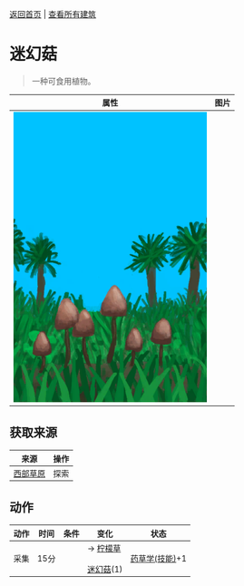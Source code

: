 [返回首页](index.md)   |  [查看所有建筑](building.md)
# 迷幻菇  
> 一种可食用植物。  
  
  属性  |   图片   
 ----  |  ----:   
   |  ![](Sprite/MagicMushroomsPlant.png)   
  
## 获取来源  
来源  |  操作  
----  |  ----  
[西部草原](GrasslandsW.md)  |  探索  
## 动作  
动作  |  时间  |  条件  |  变化  |  状态  
----  |  ----  |  ----  |  ----  |  ----  
采集  |  15分  |    |  → [柠檬草](LemongrassStalks.md)<br><br>[迷幻菇](MagicMushrooms.md)(1)  |  [药草学(技能)](Skill_Herbology.md)+1  
